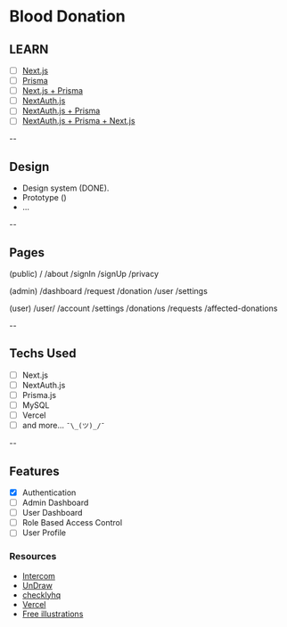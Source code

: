 # Blood Donation

## LEARN

- [ ] [Next.js](https://nextjs.org/learn/basics/create-nextjs-app)
- [ ] [Prisma](https://www.prisma.io/docs/getting-started/quickstart-typescript)
- [ ] [Next.js + Prisma](https://www.prisma.io/docs/guides/deployment/deploying-to-vercel)
- [ ] [NextAuth.js](https://next-auth.js.org/getting-started/example)
- [ ] [NextAuth.js + Prisma](https://next-auth.js.org/adapters/prisma)
- [ ] [NextAuth.js + Prisma + Next.js](https://next-auth.js.org/tutorials/nextjs-prisma-my-sql)

--

## Design

- Design system (DONE).
- Prototype ()
- ...

--

## Pages

(public)
/
/about
/signIn
/signUp
/privacy

(admin)
/dashboard
    /request
    /donation
    /user
    /settings

(user)
/user/
    /account
        /settings
    /donations
    /requests
    /affected-donations

--

## Techs Used

- [ ] Next.js
- [ ] NextAuth.js
- [ ] Prisma.js
- [ ] MySQL
- [ ] Vercel
- [ ] and more... `¯\_(ツ)_/¯`

--

## Features
<!-- 
to be added
 -->
- [x] Authentication
- [ ] Admin Dashboard
- [ ] User Dashboard
- [ ] Role Based Access Control
- [ ] User Profile

### Resources

- [Intercom](https://www.intercom.com/blog/nextjs-tutorial/)
- [UnDraw](https://undraw.co/illustrations)
- [checklyhq](https://checklyhq.com/)
- [Vercel](https://vercel.com/)
- [Free illustrations](https://lineicons.com/blog/free-illustrations/)
